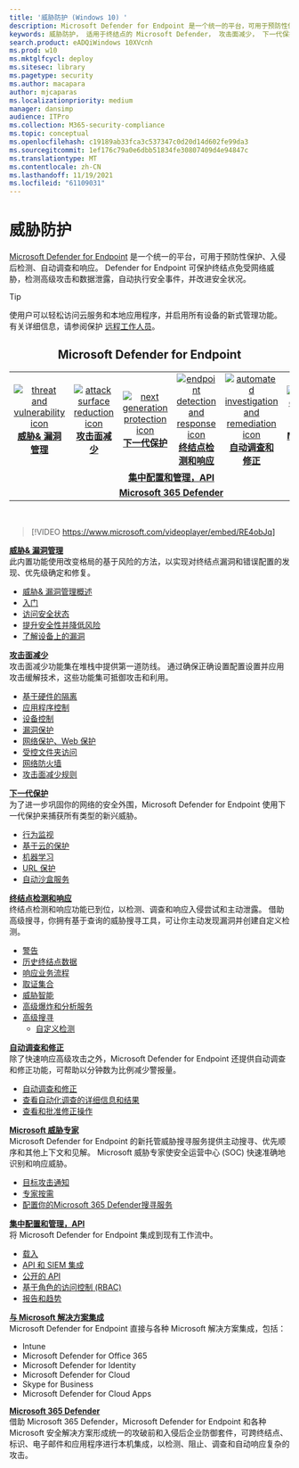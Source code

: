```yaml
---
title: '威胁防护 (Windows 10) '
description: Microsoft Defender for Endpoint 是一个统一的平台，可用于预防性保护、入侵后检测、自动调查和响应。
keywords: 威胁防护， 适用于终结点的 Microsoft Defender， 攻击面减少， 下一代保护， 终结点检测和响应， 自动调查和响应， Microsoft 威胁专家， Microsoft 设备安全分数， 高级搜寻， 网络威胁搜寻， Web 威胁防护
search.product: eADQiWindows 10XVcnh
ms.prod: w10
ms.mktglfcycl: deploy
ms.sitesec: library
ms.pagetype: security
ms.author: macapara
author: mjcaparas
ms.localizationpriority: medium
manager: dansimp
audience: ITPro
ms.collection: M365-security-compliance
ms.topic: conceptual
ms.openlocfilehash: c19189ab33fca3c537347c0d20d14d602fe99da3
ms.sourcegitcommit: 1ef176c79a0e6dbb51834fe30807409d4e94847c
ms.translationtype: MT
ms.contentlocale: zh-CN
ms.lasthandoff: 11/19/2021
ms.locfileid: "61109031"
---
```

# <a name="threat-protection"></a>威胁防护

[Microsoft Defender for Endpoint](/microsoft-365/security/defender-endpoint/microsoft-defender-advanced-threat-protection) 是一个统一的平台，可用于预防性保护、入侵后检测、自动调查和响应。 Defender for Endpoint 可保护终结点免受网络威胁，检测高级攻击和数据泄露，自动执行安全事件，并改进安全状况。

> [!TIP]
> 使用户可以轻松访问云服务和本地应用程序，并启用所有设备的新式管理功能。 有关详细信息，请参阅保护 [远程工作人员](/enterprise-mobility-security/remote-work/)。 

<center><h2>Microsoft Defender for Endpoint</center></h2>
<table>
<tr>
<td><a href="#tvm"><center><img src="images/TVM_icon.png" alt="threat and vulnerability icon"> <br><b>威胁& 漏洞管理</b></center></a></td>
<td><a href="#asr"><center><img src="images/asr-icon.png" alt="attack surface reduction icon"> <br><b>攻击面减少</b></center></a></td>
<td><center><a href="#ngp"><img src="images/ngp-icon.png" alt="next generation protection icon"><br> <b>下一代保护</b></a></center></td>
<td><center><a href="#edr"><img src="images/edr-icon.png" alt="endpoint detection and response icon"><br> <b>终结点检测和响应</b></a></center></td>
<td><center><a href="#ai"><img src="images/air-icon.png" alt="automated investigation and remediation icon"><br> <b>自动调查和修正</b></a></center></td>
<td><center><a href="#mte"><img src="images/mte-icon.png" alt="microsoft threat experts icon"><br> <b>Microsoft 威胁专家</b></a></center></td>
</tr>
<tr>
<td colspan="7">
<a href="#apis"><center><b>集中配置和管理，API</a></b></center></td>
</tr>
<tr>
<td colspan="7"><a href="#mtp"><center><b>Microsoft 365 Defender</a></center></b></td>
</tr>
</table>
<br>

<a name="tvm"></a>

> [!VIDEO https://www.microsoft.com/videoplayer/embed/RE4obJq]

**[威胁& 漏洞管理](next-gen-threat-and-vuln-mgt.md)**<br>
此内置功能使用改变格局的基于风险的方法，以实现对终结点漏洞和错误配置的发现、优先级确定和修复。

- [威胁& 漏洞管理概述](next-gen-threat-and-vuln-mgt.md)
- [入门](tvm-prerequisites.md)
- [访问安全状态](tvm-dashboard-insights.md)
- [提升安全性并降低风险](tvm-security-recommendation.md)
- [了解设备上的漏洞](tvm-software-inventory.md)

<a name="asr"></a>

**[攻击面减少](overview-attack-surface-reduction.md)**<br>
攻击面减少功能集在堆栈中提供第一道防线。 通过确保正确设置配置设置并应用攻击缓解技术，这些功能集可抵御攻击和利用。

- [基于硬件的隔离](overview-hardware-based-isolation.md)
- [应用程序控制](/windows/security/threat-protection/windows-defender-application-control/windows-defender-application-control)
- [设备控制](/windows/security/threat-protection/device-guard/introduction-to-device-guard-virtualization-based-security-and-windows-defender-application-control)
- [漏洞保护](exploit-protection.md)
- [网络保护](network-protection.md)[、Web 保护](web-protection-overview.md)
- [受控文件夹访问](controlled-folders.md)
- [网络防火墙](/windows/security/threat-protection/windows-firewall/windows-firewall-with-advanced-security)
- [攻击面减少规则](attack-surface-reduction.md)

<a name="ngp"></a>

**[下一代保护](/windows/security/threat-protection/microsoft-defender-antivirus/microsoft-defender-antivirus-in-windows-10)**<br>
为了进一步巩固你的网络的安全外围，Microsoft Defender for Endpoint 使用下一代保护来捕获所有类型的新兴威胁。

- [行为监视](/windows/security/threat-protection/microsoft-defender-antivirus/configure-real-time-protection-microsoft-defender-antivirus)
- [基于云的保护](/windows/security/threat-protection/microsoft-defender-antivirus/configure-protection-features-microsoft-defender-antivirus)
- [机器学习](/windows/security/threat-protection/microsoft-defender-antivirus/utilize-microsoft-cloud-protection-microsoft-defender-antivirus)
- [URL 保护](/windows/security/threat-protection/microsoft-defender-antivirus/configure-network-connections-microsoft-defender-antivirus)
- [自动沙盒服务](/windows/security/threat-protection/microsoft-defender-antivirus/configure-block-at-first-sight-microsoft-defender-antivirus)

<a name="edr"></a>

**[终结点检测和响应](overview-endpoint-detection-response.md)**<br>
终结点检测和响应功能已到位，以检测、调查和响应入侵尝试和主动泄露。 借助高级搜寻，你拥有基于查询的威胁搜寻工具，可让你主动发现漏洞并创建自定义检测。

- [警告](alerts-queue.md)
- [历史终结点数据](investigate-machines.md#timeline)
- [响应业务流程](/windows/security/threat-protection/microsoft-defender-atp/respond-machine-alerts)
- [取证集合](respond-machine-alerts.md#collect-investigation-package-from-devices)
- [威胁智能](threat-indicator-concepts.md)
- [高级爆炸和分析服务](respond-file-alerts.md#deep-analysis)
- [高级搜寻](advanced-hunting-overview.md)
    - [自定义检测](overview-custom-detections.md)

<a name="ai"></a>

**[自动调查和修正](automated-investigations.md)**<br>
除了快速响应高级攻击之外，Microsoft Defender for Endpoint 还提供自动调查和修正功能，可帮助以分钟数为比例减少警报量。

- [自动调查和修正](automated-investigations.md)
- [查看自动化调查的详细信息和结果](auto-investigation-action-center.md)
- [查看和批准修正操作](manage-auto-investigation.md)

<a name="mte"></a>

**[Microsoft 威胁专家](microsoft-threat-experts.md)**<br>
Microsoft Defender for Endpoint 的新托管威胁搜寻服务提供主动搜寻、优先顺序和其他上下文和见解。 Microsoft 威胁专家使安全运营中心 (SOC) 快速准确地识别和响应威胁。

- [目标攻击通知](microsoft-threat-experts.md)
- [专家按需](microsoft-threat-experts.md)
- [配置你的Microsoft 365 Defender搜寻服务](configure-microsoft-threat-experts.md)

<a name="apis"></a>

**[集中配置和管理，API](management-apis.md)**<br>
将 Microsoft Defender for Endpoint 集成到现有工作流中。
- [载入](onboard-configure.md)
- [API 和 SIEM 集成](configure-siem.md)
- [公开的 API](apis-intro.md)
- [基于角色的访问控制 (RBAC)](rbac.md)
- [报告和趋势](threat-protection-reports.md)

<a name="integration"></a>
**[与 Microsoft 解决方案集成](threat-protection-integration.md)** <br>
 Microsoft Defender for Endpoint 直接与各种 Microsoft 解决方案集成，包括：
- Intune
- Microsoft Defender for Office 365
- Microsoft Defender for Identity
- Microsoft Defender for Cloud
- Skype for Business
- Microsoft Defender for Cloud Apps

<a name="mtp"></a>
**[Microsoft 365 Defender](/microsoft-365/security/defender/microsoft-threat-protection)**<br>
 借助 Microsoft 365 Defender，Microsoft Defender for Endpoint 和各种 Microsoft 安全解决方案形成统一的攻破前和入侵后企业防御套件，可跨终结点、标识、电子邮件和应用程序进行本机集成，以检测、阻止、调查和自动响应复杂的攻击。
